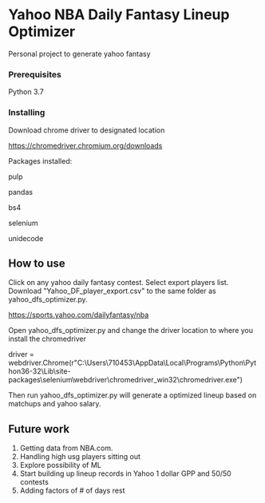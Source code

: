 # Yahoo NBA Daily Fantasy Lineup Optimizer

Personal project to generate yahoo fantasy 


### Prerequisites

Python 3.7

### Installing

Download chrome driver to designated location

https://chromedriver.chromium.org/downloads


Packages installed:

pulp

pandas

bs4

selenium

unidecode

## How to use

Click on any yahoo daily fantasy contest. Select export players list. Download "Yahoo_DF_player_export.csv" to the same folder as yahoo_dfs_optimizer.py. 

https://sports.yahoo.com/dailyfantasy/nba

Open yahoo_dfs_optimizer.py and change the driver location to where you install the chromedriver

driver = webdriver.Chrome(r"C:\Users\710453\AppData\Local\Programs\Python\Python36-32\Lib\site-packages\selenium\webdriver\chromedriver_win32\chromedriver.exe")

Then run yahoo_dfs_optimizer.py will generate a optimized lineup based on matchups and yahoo salary.

## Future work

1. Getting data from NBA.com. 
2. Handling high usg players sitting out
3. Explore possibility of ML
4. Start building up lineup records in Yahoo 1 dollar GPP and 50/50 contests
5. Adding factors of # of days rest 
